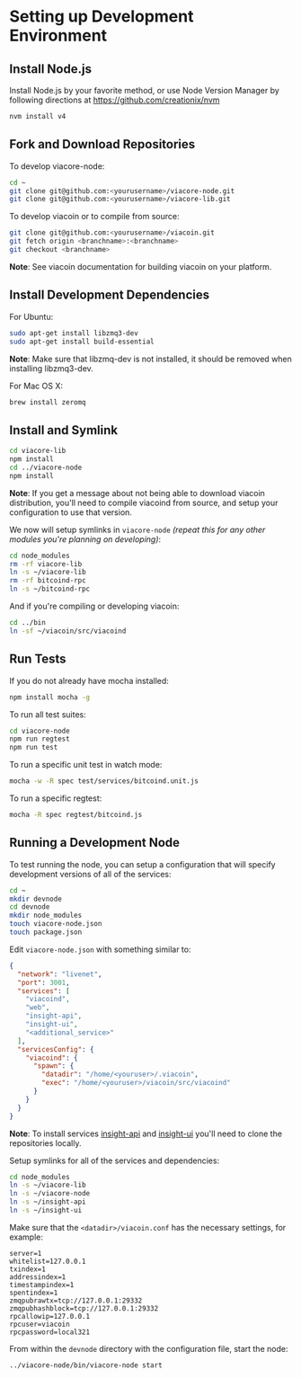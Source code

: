 # Setting up Development Environment

## Install Node.js

Install Node.js by your favorite method, or use Node Version Manager by following directions at https://github.com/creationix/nvm

```bash
nvm install v4
```

## Fork and Download Repositories

To develop viacore-node:

```bash
cd ~
git clone git@github.com:<yourusername>/viacore-node.git
git clone git@github.com:<yourusername>/viacore-lib.git
```

To develop viacoin or to compile from source:

```bash
git clone git@github.com:<yourusername>/viacoin.git
git fetch origin <branchname>:<branchname>
git checkout <branchname>
```
**Note**: See viacoin documentation for building viacoin on your platform.


## Install Development Dependencies

For Ubuntu:
```bash
sudo apt-get install libzmq3-dev
sudo apt-get install build-essential
```
**Note**: Make sure that libzmq-dev is not installed, it should be removed when installing libzmq3-dev.


For Mac OS X:
```bash
brew install zeromq
```

## Install and Symlink

```bash
cd viacore-lib
npm install
cd ../viacore-node
npm install
```
**Note**: If you get a message about not being able to download viacoin distribution, you'll need to compile viacoind from source, and setup your configuration to use that version.


We now will setup symlinks in `viacore-node` *(repeat this for any other modules you're planning on developing)*:
```bash
cd node_modules
rm -rf viacore-lib
ln -s ~/viacore-lib
rm -rf bitcoind-rpc
ln -s ~/bitcoind-rpc
```

And if you're compiling or developing viacoin:
```bash
cd ../bin
ln -sf ~/viacoin/src/viacoind
```

## Run Tests

If you do not already have mocha installed:
```bash
npm install mocha -g
```

To run all test suites:
```bash
cd viacore-node
npm run regtest
npm run test
```

To run a specific unit test in watch mode:
```bash
mocha -w -R spec test/services/bitcoind.unit.js
```

To run a specific regtest:
```bash
mocha -R spec regtest/bitcoind.js
```

## Running a Development Node

To test running the node, you can setup a configuration that will specify development versions of all of the services:

```bash
cd ~
mkdir devnode
cd devnode
mkdir node_modules
touch viacore-node.json
touch package.json
```

Edit `viacore-node.json` with something similar to:
```json
{
  "network": "livenet",
  "port": 3001,
  "services": [
    "viacoind",
    "web",
    "insight-api",
    "insight-ui",
    "<additional_service>"
  ],
  "servicesConfig": {
    "viacoind": {
      "spawn": {
        "datadir": "/home/<youruser>/.viacoin",
        "exec": "/home/<youruser>/viacoin/src/viacoind"
      }
    }
  }
}
```

**Note**: To install services [insight-api](https://github.com/bitpay/insight-api) and [insight-ui](https://github.com/bitpay/insight-ui) you'll need to clone the repositories locally.

Setup symlinks for all of the services and dependencies:

```bash
cd node_modules
ln -s ~/viacore-lib
ln -s ~/viacore-node
ln -s ~/insight-api
ln -s ~/insight-ui
```

Make sure that the `<datadir>/viacoin.conf` has the necessary settings, for example:
```
server=1
whitelist=127.0.0.1
txindex=1
addressindex=1
timestampindex=1
spentindex=1
zmqpubrawtx=tcp://127.0.0.1:29332
zmqpubhashblock=tcp://127.0.0.1:29332
rpcallowip=127.0.0.1
rpcuser=viacoin
rpcpassword=local321
```

From within the `devnode` directory with the configuration file, start the node:
```bash
../viacore-node/bin/viacore-node start
```
